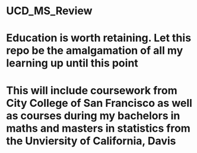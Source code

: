 # UCD_MS_Review
#
# Education is worth retaining. Let this repo be the amalgamation of all my learning up until this point
#
#
# This will include coursework from City College of San Francisco as well as courses during my bachelors in maths and masters in statistics from the Unviersity of California, Davis
#
